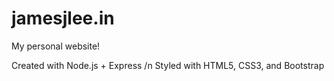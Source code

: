 jamesjlee.in
============

My personal website!

Created with Node.js + Express /n
Styled with HTML5, CSS3, and Bootstrap
